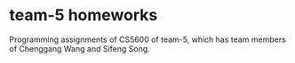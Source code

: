 # team-5 homeworks

Programming assignments of CS5600 of team-5, which has team members of Chenggang Wang and Sifeng Song.
